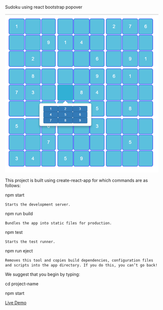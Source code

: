 Sudoku using react bootstrap popover

![alt text](https://github.com/comrench/sudoku/blob/master/images/sudoku.png)

This project is built using create-react-app for which commands are as follows:

  npm start
  
    Starts the development server.

  npm run build
  
    Bundles the app into static files for production.

  npm test
  
    Starts the test runner.

  npm run eject
  
    Removes this tool and copies build dependencies, configuration files
    and scripts into the app directory. If you do this, you can’t go back!

We suggest that you begin by typing:

  cd project-name
  
  npm start

[Live Demo](https://codepen.io/comrench/full/KxvJZj)
